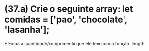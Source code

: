 # (37.a) Crie o seguinte array: let comidas = ['pao', 'chocolate', 'lasanha'];
E Exiba a quantidade/comprimento que ele tem com a função .length